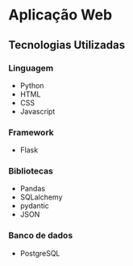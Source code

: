 # Aplicação Web

## Tecnologias Utilizadas

### Linguagem

- Python
- HTML
- CSS
- Javascript

### Framework

- Flask

### Bibliotecas

- Pandas
- SQLalchemy
- pydantic
- JSON

### Banco de dados

- PostgreSQL